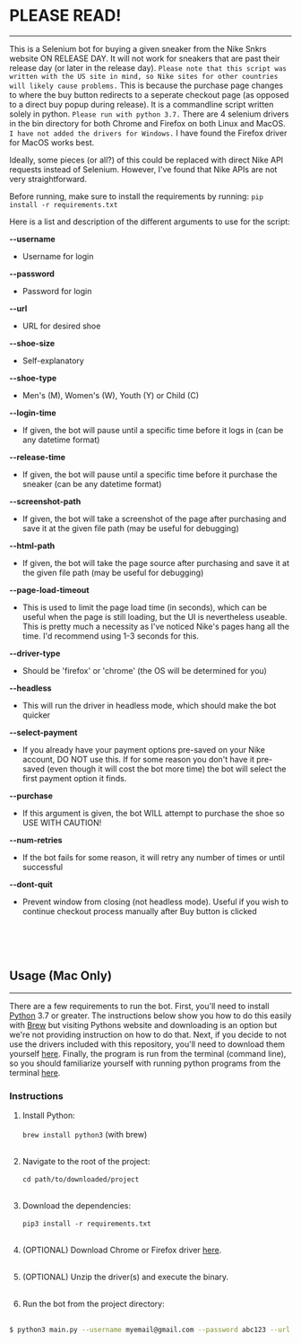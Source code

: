 # PLEASE READ!
---

This is a Selenium bot for buying a given sneaker from the Nike Snkrs website ON RELEASE DAY. 
   It will not work for sneakers that are past their release day (or later in the release day). 
   `Please note that this script was written with the US site in mind, so Nike sites for other countries will likely cause problems.`
   This is because the purchase page changes to where the buy button redirects to a seperate checkout page (as opposed to a direct buy popup during release).
It is a commandline script written solely in python. `Please run with python 3.7.`
There are 4 selenium drivers in the bin directory for both Chrome and Firefox on both Linux and MacOS. `I have not added the drivers for Windows.`
I have found the Firefox driver for MacOS works best.

Ideally, some pieces (or all?) of this could be replaced with direct Nike API requests instead of Selenium. However, I've found that Nike APIs are not very straightforward. 

Before running, make sure to install the requirements by running: `pip install -r requirements.txt`

Here is a list and description of the different arguments to use for the script:

<b>--username</b>
* Username for login

<b>--password</b>
* Password for login

<b>--url</b>
* URL for desired shoe

<b>--shoe-size</b>
* Self-explanatory

<b>--shoe-type</b>
* Men's (M), Women's (W), Youth (Y) or Child (C)

<b>--login-time</b>
* If given, the bot will pause until a specific time before it logs in (can be any datetime format)

<b>--release-time</b>
* If given, the bot will pause until a specific time before it purchase the sneaker (can be any datetime format)

<b>--screenshot-path</b>
* If given, the bot will take a screenshot of the page after purchasing and save it at the given file path (may be useful for debugging)

<b>--html-path</b>
* If given, the bot will take the page source after purchasing and save it at the given file path (may be useful for debugging)

<b>--page-load-timeout</b>
* This is used to limit the page load time (in seconds), which can be useful when the page is still loading, but the UI is nevertheless useable. This is pretty much a necessity as I've noticed Nike's pages hang all the time. I'd recommend using 1-3 seconds for this. 

<b>--driver-type</b>
* Should be 'firefox' or 'chrome' (the OS will be determined for you)

<b>--headless</b>
* This will run the driver in headless mode, which should make the bot quicker

<b>--select-payment</b>
* If you already have your payment options pre-saved on your Nike account, DO NOT use this. If for some reason you don't have it pre-saved (even though it will cost the bot more time) the bot will select the first payment option it finds.

<b>--purchase</b>
* If this argument is given, the bot WILL attempt to purchase the shoe so USE WITH CAUTION!

<b>--num-retries</b>
* If the bot fails for some reason, it will retry any number of times or until successful

<b>--dont-quit</b>
* Prevent window from closing (not headless mode). Useful if you wish to continue checkout process manually after Buy button is clicked

    
<br><br><br>
## Usage (Mac Only)
---
There are a few requirements to run the bot. First, you'll need to install [Python](https://www.python.org/downloads/) 3.7 or greater. The instructions below show you how to do this easily with [Brew](https://brew.sh/) but visiting Pythons website and downloading is an option but we're not providing instruction on how to do that. Next, if you decide to not use the drivers included with this repository, you'll need to download them yourself [here](https://www.selenium.dev/documentation/en/getting_started_with_webdriver/browsers/). Finally, the program is run from the terminal (command line), so you should familiarize yourself with running python programs from the terminal [here](https://realpython.com/run-python-scripts/).


### Instructions
1. Install Python:<br><br>
   `brew install python3` (with brew)<br><br>

2. Navigate to the root of the project:<br><br>
   `cd path/to/downloaded/project`<br><br>

3. Download the dependencies:<br><br>
   `pip3 install -r requirements.txt`<br><br>

4. (OPTIONAL) Download Chrome or Firefox driver [here](https://www.selenium.dev/documentation/en/getting_started_with_webdriver/browsers/).<br><br>
5. (OPTIONAL) Unzip the driver(s) and execute the binary.<br><br>


6. Run the bot from the project directory:<br><br>

```bash
$ python3 main.py --username myemail@gmail.com --password abc123 --url <your-shoes-url> --shoe-size 6 --driver-type chrome
```